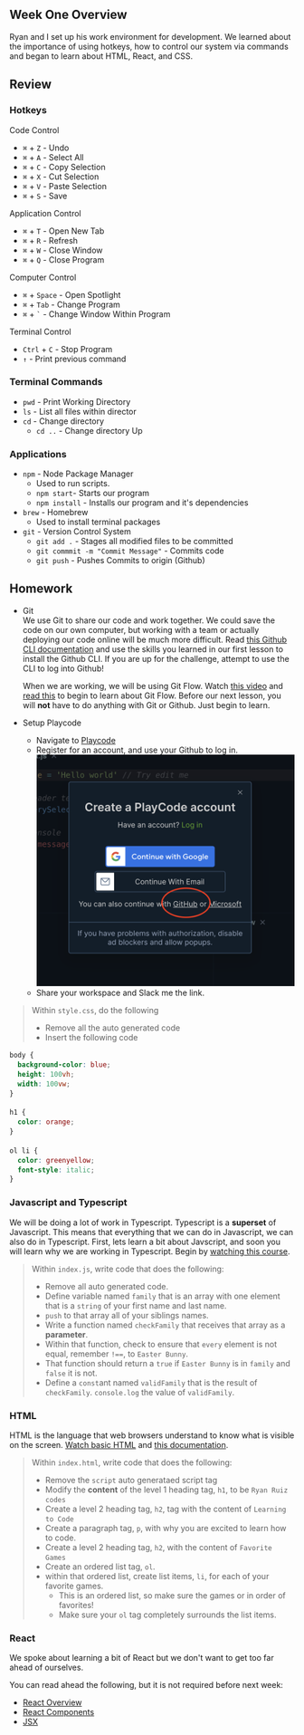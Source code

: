 

## Week One Overview
Ryan and I set up his work environment for development. We learned about the importance of using hotkeys, how to control our system via commands and began to learn about HTML, React, and CSS.

## Review
### Hotkeys

Code Control
  * `⌘` + `Z` - Undo
  * `⌘` + `A` - Select All
  * `⌘` + `C` - Copy Selection
  * `⌘` + `X` - Cut Selection
  * `⌘` + `V` - Paste Selection
  * `⌘` + `S` - Save
  
Application Control
  * `⌘` + `T` - Open New Tab
  * `⌘` + `R` - Refresh
  * `⌘` + `W` - Close Window
  * `⌘` + `Q` - Close Program
  
Computer Control
  * `⌘` + `Space` - Open Spotlight
  * `⌘` + `Tab` - Change Program
  * `⌘` + `` ` `` - Change Window Within Program
  
Terminal Control
  * `Ctrl` + `C` - Stop Program
  * `↑` - Print previous command


### Terminal Commands
* `pwd` - Print Working Directory
* `ls` - List all files within director
* `cd` - Change directory
    * `cd ..` -  Change directory Up

### Applications
* `npm` - Node Package Manager
   *  Used to run scripts.
   *  `npm start`- Starts our program
   *  `npm install` - Installs our program and it's dependencies
*  `brew` - Homebrew
   *  Used to install terminal packages
*  `git` - Version Control System
   * `git add .`  - Stages all modified files to be committed
   * `git commmit -m "Commit Message"` - Commits code
   * `git push` - Pushes Commits to origin (Github)


## Homework
* Git\
  We use Git to share our code and work together. We could save the code on our own computer, but working with a team or actually deploying our code online will be much more difficult. Read [this Github CLI documentation](https://github.com/cli/cli?tab=readme-ov-file#installation) and use the skills you learned in our first lesson to install the Github CLI. If you are up for the challenge, attempt to use the CLI to log into Github!

  When we are working, we will be using Git Flow. Watch [this video](https://www.youtube.com/watch?v=USjZcfj8yxE) and [read this](./git_flow.pdf) to begin to learn about Git Flow. Before our next lesson, you will **not** have to do anything with Git or Github. Just begin to learn.

* Setup Playcode
  * Navigate to [Playcode](https://playcode.io/javascript)
  * Register for an account, and use your Github to log in.
   ![play](./playcode.png)
  * Share your workspace and Slack me the link.

> Within `style.css`, do the following
> * Remove all the auto generated code
> * Insert the following code
```css
body {
  background-color: blue;
  height: 100vh;
  width: 100vw;
}

h1 {
  color: orange;
}

ol li {
  color: greenyellow;
  font-style: italic;
}
```

### Javascript and Typescript
  We will be doing a lot of work in Typescript. Typescript is a **superset** of Javascript.
  This means that everything that we can do in Javascript, we can also do in Typescript. First, lets learn a bit about Javscript, and soon you will learn why we are working in Typescript. Begin by [watching this course](https://www.youtube.com/watch?v=le-URjBhevE&list=PLWKjhJtqVAbk2qRZtWSzCIN38JC_NdhW5&pp=iAQB).


> Within `index.js`, write code that does the following:
> * Remove all auto generated code.
> * Define variable named `family` that is an array with one element that is a `string` of your first name and last name.
> * `push` to that array all of your siblings names.
> * Write a function named `checkFamily` that receives that array as a **parameter**.
> * Within that function, check to ensure that `every` element is not equal, remember `!==`, to  `Easter Bunny`.
> * That function should return a `true` if `Easter Bunny` is in `family` and `false` it is not.
> * Define a `const`ant named `validFamily` that is the result of `checkFamily`.
> `console.log` the value of `validFamily`.

  
### HTML
  HTML is the language that web browsers understand to know what is visible on the screen. [Watch basic HTML](https://www.youtube.com/watch?v=salY_Sm6mv4) and [this documentation](./html.pdf).

> Within `index.html`, write code that does the following:
> * Remove the `script` auto generataed script tag
> * Modify the **content** of the level 1 heading tag, `h1`, to be `Ryan Ruiz codes`
> * Create a level 2 heading tag, `h2`, tag with the content of `Learning to Code`
> * Create a paragraph tag, `p`, with why you are excited to learn how to code.
> * Create a level 2 heading tag, `h2`, with the content of `Favorite Games`
> * Create an ordered list tag, `ol`.
> * within that ordered list, create list items, `li`, for each of your favorite games.
>   * This is an ordered list, so make sure the games or in order of favorites!
>   * Make sure your `ol` tag completely surrounds the list items.

### React
  We spoke about learning a bit of React but we don't want to get too far ahead of ourselves.

  You can read ahead the following, but it is not required before next week:
  * [React Overview](https://react.dev/learn/tutorial-tic-tac-toe#overview)
  * [React Components](https://react.dev/learn/your-first-component)
  * [JSX](https://react.dev/learn/writing-markup-with-jsx)